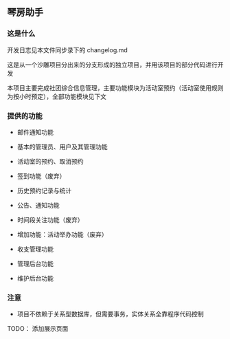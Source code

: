 ## 琴房助手

### 这是什么

开发日志见本文件同步录下的 changelog.md

这是从一个沙雕项目分出来的分支形成的独立项目，并用该项目的部分代码进行开发

本项目主要完成社团综合信息管理，主要功能模块为活动室预约（活动室使用规则为按小时预定），全部功能模块见下文

### 提供的功能

+ 邮件通知功能

+ 基本的管理员、用户及其管理功能

+ 活动室的预约、取消预约

+ 签到功能（废弃）

+ 历史预约记录与统计

+ 公告、通知功能

+ 时间段关注功能（废弃）

+ 增加功能：活动举办功能（废弃）

+ 收支管理功能

+ 管理后台功能

+ 维护后台功能

### 注意

+ 项目不依赖于关系型数据库，但需要事务，实体关系全靠程序代码控制

TODO： 添加展示页面